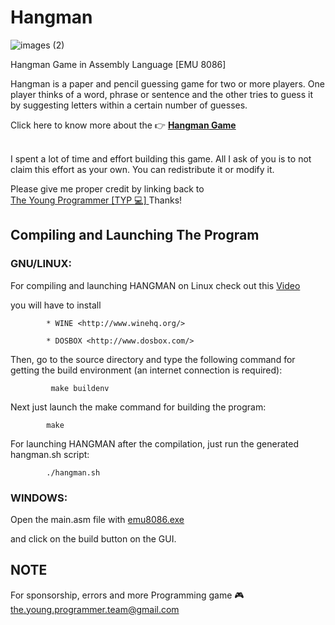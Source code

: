 # Hangman 

![images (2)](https://user-images.githubusercontent.com/79866006/152241700-6beb6cd4-62e4-4830-84c3-7b67997bae49.jpeg)


Hangman Game in Assembly Language [EMU 8086]

Hangman is a paper and pencil guessing game for two or more players. 
One player thinks of a word, 
phrase or sentence and the other tries to guess it by suggesting letters within a certain number of guesses. 

Click here to know more about the 👉    <strong> <a href="https://en.m.wikipedia.org/wiki/Hangman_(game)" target="_blank"> Hangman Game </a></strong>

  
<br>
  I spent a lot of time and effort building this game.                       
  All I ask of you is to not claim this effort as your own.              
  You can redistribute it or modify it.                                     
                                                                       
  Please give me proper credit by linking back to                  
                                      <a href="https://github.com/The-Young-Programmer/Hangman-_-ASM" target="_blank"> The Young Programmer [TYP 💻] </a> Thanks!          
                                               
  
  
## Compiling and Launching The Program

### GNU/LINUX:

For compiling and launching HANGMAN on Linux
check out this     <a href="https://youtu.be/FjR4xIp9dww" target="_blank"> Video </a> 

you will have to install

            * WINE <http://www.winehq.org/>
            
            * DOSBOX <http://www.dosbox.com/>

Then, go to the source directory and type the following command for
getting the build environment (an internet connection is required):

             make buildenv

Next just launch the make command for building the program:

            make

For launching HANGMAN after the compilation, just run the generated
        hangman.sh script:

            ./hangman.sh


### WINDOWS:

Open the main.asm file with      <a href="https://emu8086-microprocessor-emulator.en.softonic.com/download" target="_blank"> emu8086.exe </a>

 and click on the build button on the GUI.


## NOTE 

For sponsorship, errors and more Programming game 🎮
the.young.programmer.team@gmail.com

